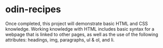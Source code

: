 # odin-recipes
Once completed, this project will demonstrate basic HTML and CSS knowledge. Working knowledge with HTML includes basic syntax for a webpage that is linked to other pages, as well as the use of the following attributes: headings, img, paragraphs, ul & ol, and li.